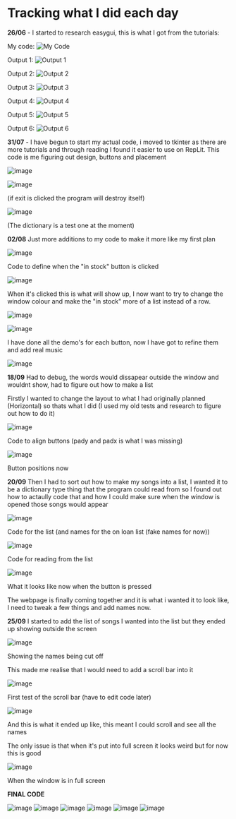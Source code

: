 # Tracking what I did each day

**26/06** - I started to research easygui, this is what I got from the tutorials:

My code:
![My Code](https://github.com/FreyaE2/DT-2024-python/assets/129448624/980acb91-ba02-4513-b23b-fe5f90fc8899)

Output 1:
![Output 1](https://github.com/FreyaE2/DT-2024-python/assets/129448624/9ef33b32-3dea-4446-b54c-fafb9e4f738e)

Output 2:
![Output 2](https://github.com/FreyaE2/DT-2024-python/assets/129448624/a61ba035-27b8-47a3-ae6a-6fc58102a5fc)

Output 3:
![Output 3](https://github.com/FreyaE2/DT-2024-python/assets/129448624/0399dab3-242f-45a8-adc8-aa6f70d4888f)

Output 4:
![Output 4](https://github.com/FreyaE2/DT-2024-python/assets/129448624/35b1baa8-7ef9-4f71-a3a4-b5a38c86ea97)

Output 5:
![Output 5](https://github.com/FreyaE2/DT-2024-python/assets/129448624/fb495265-c7c1-49a9-a452-9946ab317a48)

Output 6:
![Output 6](https://github.com/FreyaE2/DT-2024-python/assets/129448624/fe841ccb-7f62-4eec-94a2-69b9caa13708)

**31/07** - I have begun to start my actual code, i moved to tkinter as there are more tutorials and through reading I found it easier to use on RepLit. This code is me figuring out design, buttons and placement

![image](https://github.com/user-attachments/assets/645d7f22-57d4-4cbd-8b95-4f290fef1adb)

![image](https://github.com/user-attachments/assets/21bbec7c-4cc1-459f-9ca7-a0fa87c7504f)

(if exit is clicked the program will destroy itself)

![image](https://github.com/user-attachments/assets/8a6cc17c-4e93-4cd8-8770-49f0aee0ae0e)

(The dictionary is a test one at the moment)

**02/08** Just more additions to my code to make it more like my first plan

![image](https://github.com/user-attachments/assets/5f0adc2e-bccd-477d-8fbc-c92d04cf9751)

Code to define when the "in stock" button is clicked

![image](https://github.com/user-attachments/assets/dcb30847-45ac-4d45-8951-43171f73f979)

When it's clicked this is what will show up, I now want to try to change the window colour and make the "in stock" more of a list instead of a row.

![image](https://github.com/user-attachments/assets/52952aad-0965-4563-9e37-534d445e5b5b)

![image](https://github.com/user-attachments/assets/998378c3-5463-4c5e-bba7-f910aafbe5b0)

I have done all the demo's for each button, now I have got to refine them and add real music

![image](https://github.com/user-attachments/assets/639ca45c-30fb-4090-a38e-22c0bb7cd627)

**18/09** Had to debug, the words would dissapear outside the window and wouldnt show, had to figure out how to make a list

Firstly I wanted to change the layout to what I had originally planned (Horizontal) so thats what I did (I used my old tests and research to figure out how to do it)

![image](https://github.com/user-attachments/assets/b1ea50b8-91d4-424e-b9b9-c3f8cac71543)

Code to align buttons (pady and padx is what I was missing)

![image](https://github.com/user-attachments/assets/7c772e65-8064-4e68-807d-e8c0ae019d09)

Button positions now

**20/09** Then I had to sort out how to make my songs into a list, I wanted it to be a dictionary type thing that the program could read from so I found out how to actaully code that and how I could make sure when the window is opened those songs would appear

![image](https://github.com/user-attachments/assets/cf42439b-d9ac-47ef-b69e-195e0d927d0c)

Code for the list (and names for the on loan list (fake names for now))

![image](https://github.com/user-attachments/assets/6575f915-a4e1-42a0-9984-4ca8950d3b32)

Code for reading from the list

![image](https://github.com/user-attachments/assets/a1ef7de8-2b54-4f3d-91c5-849e18d1c1a0)

What it looks like now when the button is pressed

The webpage is finally coming together and it is what i wanted it to look like, I need to tweak a few things and add names now.

**25/09** I started to add the list of songs I wanted into the list but they ended up showing outside the screen

![image](https://github.com/user-attachments/assets/83f70266-cc7c-49ba-ac26-a1dc14927974)

Showing the names being cut off

This made me realise that I would need to add a scroll bar into it

![image](https://github.com/user-attachments/assets/3a81e501-5c81-462c-9818-2def6707e6b2)

First test of the scroll bar (have to edit code later)

![image](https://github.com/user-attachments/assets/36ad7de4-921b-4397-acfe-a9e5c4c31869)

And this is what it ended up like, this meant I could scroll and see all the names

The only issue is that when it's put into full screen it looks weird but for now this is good

![image](https://github.com/user-attachments/assets/2fb4bda3-fc25-4cd8-83b9-3f01ad3e07a3)

When the window is in full screen


**FINAL CODE**

![image](https://github.com/user-attachments/assets/2a1e6815-ddc4-4715-b1f9-efbf5e279db0)
![image](https://github.com/user-attachments/assets/a3b3210f-919b-48b9-a233-ade21cad32b6)
![image](https://github.com/user-attachments/assets/b9ff3390-eb31-430e-bb52-b3086ce6859c)
![image](https://github.com/user-attachments/assets/33632946-7b47-4f3d-bd55-31bf643b2dc6)
![image](https://github.com/user-attachments/assets/b3f48817-90f3-422f-86a2-0b438ba72649)
![image](https://github.com/user-attachments/assets/e71e63bb-eb33-4a2e-b9a8-abff28f3df48)
















